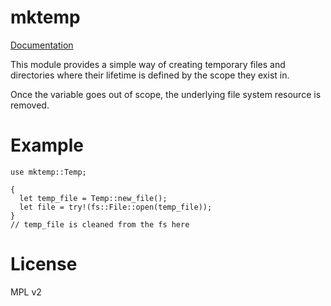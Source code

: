 # mktemp

[Documentation](https://samgiles.github.io/mktemp "mktemp docs")

This module provides a simple way of creating temporary files and
directories where their lifetime is defined by the scope they exist in.

Once the variable goes out of scope, the underlying file system resource is removed.

# Example

```
use mktemp::Temp;

{
  let temp_file = Temp::new_file();
  let file = try!(fs::File::open(temp_file));
}
// temp_file is cleaned from the fs here
```

# License

MPL v2
